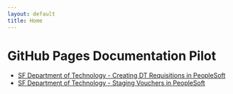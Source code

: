 ```yaml
---
layout: default
title: Home
---
```


# GitHub Pages Documentation Pilot 
* [SF Department of Technology - Creating DT Requisitions in PeopleSoft](/docs/dtreqguide)
* [SF Department of Technology - Staging Vouchers in PeopleSoft](/docs/dtvoucher)
